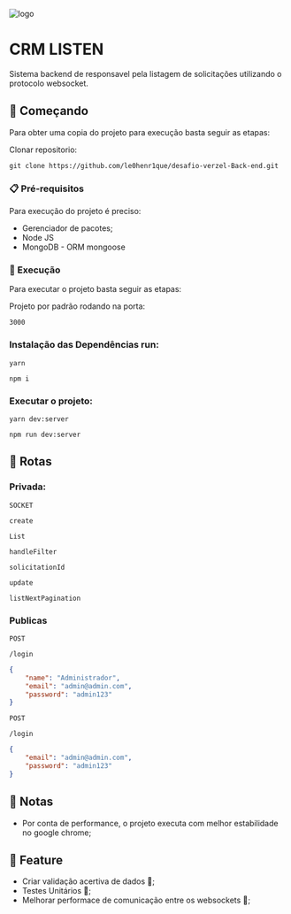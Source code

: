 ![logo](https://user-images.githubusercontent.com/68018921/206906930-86671085-d152-4fdd-a2f7-9780e6ef6050.png)
# CRM LISTEN



Sistema backend de responsavel pela listagem de solicitações utilizando o protocolo websocket.

## 🚀 Começando

Para obter uma copia do projeto para execução basta seguir as etapas:

Clonar repositorio:

```
git clone https://github.com/le0henr1que/desafio-verzel-Back-end.git
```

### 📋 Pré-requisitos

Para execução do projeto é preciso:

* Gerenciador de pacotes;
* Node JS
* MongoDB - ORM mongoose

### 🔧 Execução

Para executar o projeto basta seguir as etapas:


Projeto por padrão rodando na porta:

`3000`

### Instalação das Dependências run:
```
yarn 
```

```
npm i
```
### Executar o projeto:

```
yarn dev:server
```

```
npm run dev:server
```

## 🏁 Rotas
### Privada:

`SOCKET`
```
create
```

```
List
```

```
handleFilter
```

```
solicitationId
```

```
update
```

```
listNextPagination
```
### Publicas 
`POST`
```
/login
```

```json
{
    "name": "Administrador",
    "email": "admin@admin.com",
    "password": "admin123"
}
```

`POST`
```
/login
```
```json
{
    "email": "admin@admin.com",
    "password": "admin123"
}
```


## 📄 Notas

 * Por conta de performance, o projeto executa com melhor estabilidade no google chrome;


## 🎁 Feature

* Criar validação acertiva de dados 📢;
* Testes Unitários 📢;
* Melhorar performace de comunicação entre os websockets 📢;







